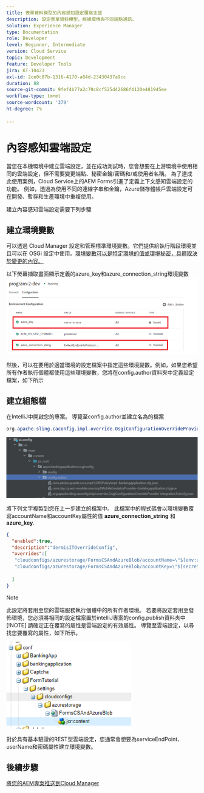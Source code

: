```yaml
---
title: 表單資料模型的內容感知設定覆寫支援
description: 設定表單資料模型，根據環境與不同端點通訊。
solution: Experience Manager
type: Documentation
role: Developer
level: Beginner, Intermediate
version: Cloud Service
topic: Development
feature: Developer Tools
jira: KT-10423
exl-id: 2ce0c07b-1316-4170-a84d-23430437a9cc
duration: 88
source-git-commit: 9fef4b77a2c70c8cf525d42686f4120e481945ee
workflow-type: tm+mt
source-wordcount: '379'
ht-degree: 7%

---
```


# 內容感知雲端設定

當您在本機環境中建立雲端設定，並在成功測試時，您會想要在上游環境中使用相同的雲端設定，但不需要變更端點、秘密金鑰/密碼和/或使用者名稱。 為了達成此使用案例，Cloud Service上的AEM Forms引進了定義上下文感知雲端設定的功能。
例如，透過為使用不同的連線字串和金鑰，Azure儲存體帳戶雲端設定可在開發、暫存和生產環境中重複使用。

建立內容感知雲端設定需要下列步驟

## 建立環境變數

可以透過 Cloud Manager 設定和管理標準環境變數。它們提供給執行階段環境並且可以在 OSGi 設定中使用。[環境變數可以是特定環境的值或環境秘密，具體取決於變更的內容。](https://experienceleague.adobe.com/docs/experience-manager-cloud-service/content/implementing/using-cloud-manager/environment-variables.html?lang=en)



以下熒幕擷取畫面顯示定義的azure_key和azure_connection_string環境變數
![environment_variable](assets/environment-variables.png)

然後，可以在要用於適當環境的設定檔案中指定這些環境變數。例如，如果您希望所有作者執行個體都使用這些環境變數，您將在config.author資料夾中定義設定檔案，如下所示

## 建立組態檔

在IntelliJ中開啟您的專案。 導覽至config.author並建立名為的檔案

```java
org.apache.sling.caconfig.impl.override.OsgiConfigurationOverrideProvider-integrationTest.cfg.json
```

![config.author](assets/config-author.png)

將下列文字複製到您在上一步建立的檔案中。 此檔案中的程式碼會以環境變數覆寫accountName和accountKey屬性的值 **azure_connection_string** 和 **azure_key**.

```json
{
  "enabled":true,
  "description":"dermisITOverrideConfig",
  "overrides":[
   "cloudconfigs/azurestorage/FormsCSAndAzureBlob/accountName=\"$[env:azure_connection_string]\"",
   "cloudconfigs/azurestorage/FormsCSAndAzureBlob/accountKey=\"$[secret:azure_key]\""

  ]
}
```

>[!NOTE]
>
>此設定將套用至您的雲端服務執行個體中的所有作者環境。 若要將設定套用至發佈環境，您必須將相同的設定檔案置於intelliJ專案的config.publish資料夾中
>[!NOTE]
> 請確定正在覆寫的屬性是雲端設定的有效屬性。 導覽至雲端設定，以尋找您要覆寫的屬性，如下所示。

![cloud-config-property](assets/cloud-config-properties.png)

對於具有基本驗證的REST型雲端設定，您通常會想要為serviceEndPoint、userName和密碼屬性建立環境變數。

## 後續步驟

[將您的AEM專案推送到Cloud Manager](./push-project-to-cloud-manager-git.md)
